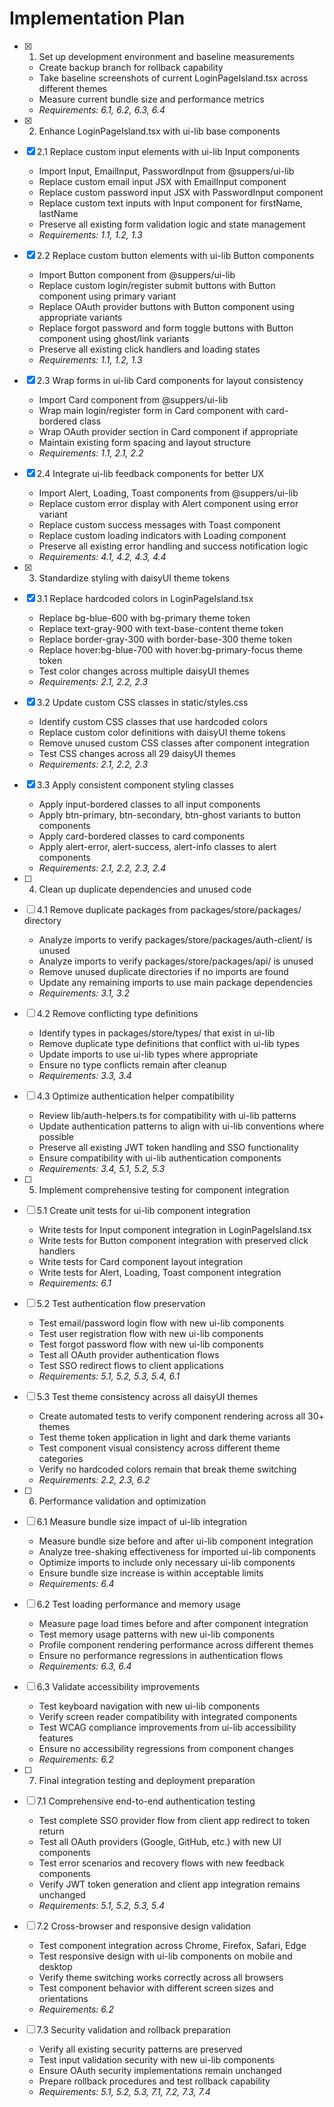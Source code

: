 # Implementation Plan

- [x] 1. Set up development environment and baseline measurements
  - Create backup branch for rollback capability
  - Take baseline screenshots of current LoginPageIsland.tsx across different themes
  - Measure current bundle size and performance metrics
  - _Requirements: 6.1, 6.2, 6.3, 6.4_

- [x] 2. Enhance LoginPageIsland.tsx with ui-lib base components
- [x] 2.1 Replace custom input elements with ui-lib Input components
  - Import Input, EmailInput, PasswordInput from @suppers/ui-lib
  - Replace custom email input JSX with EmailInput component
  - Replace custom password input JSX with PasswordInput component
  - Replace custom text inputs with Input component for firstName, lastName
  - Preserve all existing form validation logic and state management
  - _Requirements: 1.1, 1.2, 1.3_

- [x] 2.2 Replace custom button elements with ui-lib Button components
  - Import Button component from @suppers/ui-lib
  - Replace custom login/register submit buttons with Button component using primary variant
  - Replace OAuth provider buttons with Button component using appropriate variants
  - Replace forgot password and form toggle buttons with Button component using ghost/link variants
  - Preserve all existing click handlers and loading states
  - _Requirements: 1.1, 1.2, 1.3_

- [x] 2.3 Wrap forms in ui-lib Card components for layout consistency
  - Import Card component from @suppers/ui-lib
  - Wrap main login/register form in Card component with card-bordered class
  - Wrap OAuth provider section in Card component if appropriate
  - Maintain existing form spacing and layout structure
  - _Requirements: 1.1, 2.1, 2.2_

- [x] 2.4 Integrate ui-lib feedback components for better UX
  - Import Alert, Loading, Toast components from @suppers/ui-lib
  - Replace custom error display with Alert component using error variant
  - Replace custom success messages with Toast component
  - Replace custom loading indicators with Loading component
  - Preserve all existing error handling and success notification logic
  - _Requirements: 4.1, 4.2, 4.3, 4.4_

- [x] 3. Standardize styling with daisyUI theme tokens
- [x] 3.1 Replace hardcoded colors in LoginPageIsland.tsx
  - Replace bg-blue-600 with bg-primary theme token
  - Replace text-gray-900 with text-base-content theme token
  - Replace border-gray-300 with border-base-300 theme token
  - Replace hover:bg-blue-700 with hover:bg-primary-focus theme token
  - Test color changes across multiple daisyUI themes
  - _Requirements: 2.1, 2.2, 2.3_

- [x] 3.2 Update custom CSS classes in static/styles.css
  - Identify custom CSS classes that use hardcoded colors
  - Replace custom color definitions with daisyUI theme tokens
  - Remove unused custom CSS classes after component integration
  - Test CSS changes across all 29 daisyUI themes
  - _Requirements: 2.1, 2.2, 2.3_

- [x] 3.3 Apply consistent component styling classes
  - Apply input-bordered classes to all input components
  - Apply btn-primary, btn-secondary, btn-ghost variants to button components
  - Apply card-bordered classes to card components
  - Apply alert-error, alert-success, alert-info classes to alert components
  - _Requirements: 2.1, 2.2, 2.3, 2.4_

- [ ] 4. Clean up duplicate dependencies and unused code
- [ ] 4.1 Remove duplicate packages from packages/store/packages/ directory
  - Analyze imports to verify packages/store/packages/auth-client/ is unused
  - Analyze imports to verify packages/store/packages/api/ is unused
  - Remove unused duplicate directories if no imports are found
  - Update any remaining imports to use main package dependencies
  - _Requirements: 3.1, 3.2_

- [ ] 4.2 Remove conflicting type definitions
  - Identify types in packages/store/types/ that exist in ui-lib
  - Remove duplicate type definitions that conflict with ui-lib types
  - Update imports to use ui-lib types where appropriate
  - Ensure no type conflicts remain after cleanup
  - _Requirements: 3.3, 3.4_

- [ ] 4.3 Optimize authentication helper compatibility
  - Review lib/auth-helpers.ts for compatibility with ui-lib patterns
  - Update authentication patterns to align with ui-lib conventions where possible
  - Preserve all existing JWT token handling and SSO functionality
  - Ensure compatibility with ui-lib authentication components
  - _Requirements: 3.4, 5.1, 5.2, 5.3_

- [ ] 5. Implement comprehensive testing for component integration
- [ ] 5.1 Create unit tests for ui-lib component integration
  - Write tests for Input component integration in LoginPageIsland.tsx
  - Write tests for Button component integration with preserved click handlers
  - Write tests for Card component layout integration
  - Write tests for Alert, Loading, Toast component integration
  - _Requirements: 6.1_

- [ ] 5.2 Test authentication flow preservation
  - Test email/password login flow with new ui-lib components
  - Test user registration flow with new ui-lib components
  - Test forgot password flow with new ui-lib components
  - Test all OAuth provider authentication flows
  - Test SSO redirect flows to client applications
  - _Requirements: 5.1, 5.2, 5.3, 5.4, 6.1_

- [ ] 5.3 Test theme consistency across all daisyUI themes
  - Create automated tests to verify component rendering across all 30+ themes
  - Test theme token application in light and dark theme variants
  - Test component visual consistency across different theme categories
  - Verify no hardcoded colors remain that break theme switching
  - _Requirements: 2.2, 2.3, 6.2_

- [ ] 6. Performance validation and optimization
- [ ] 6.1 Measure bundle size impact of ui-lib integration
  - Measure bundle size before and after ui-lib component integration
  - Analyze tree-shaking effectiveness for imported ui-lib components
  - Optimize imports to include only necessary ui-lib components
  - Ensure bundle size increase is within acceptable limits
  - _Requirements: 6.4_

- [ ] 6.2 Test loading performance and memory usage
  - Measure page load times before and after component integration
  - Test memory usage patterns with new ui-lib components
  - Profile component rendering performance across different themes
  - Ensure no performance regressions in authentication flows
  - _Requirements: 6.3, 6.4_

- [ ] 6.3 Validate accessibility improvements
  - Test keyboard navigation with new ui-lib components
  - Verify screen reader compatibility with integrated components
  - Test WCAG compliance improvements from ui-lib accessibility features
  - Ensure no accessibility regressions from component changes
  - _Requirements: 6.2_

- [ ] 7. Final integration testing and deployment preparation
- [ ] 7.1 Comprehensive end-to-end authentication testing
  - Test complete SSO provider flow from client app redirect to token return
  - Test all OAuth providers (Google, GitHub, etc.) with new UI components
  - Test error scenarios and recovery flows with new feedback components
  - Verify JWT token generation and client app integration remains unchanged
  - _Requirements: 5.1, 5.2, 5.3, 5.4_

- [ ] 7.2 Cross-browser and responsive design validation
  - Test component integration across Chrome, Firefox, Safari, Edge
  - Test responsive design with ui-lib components on mobile and desktop
  - Verify theme switching works correctly across all browsers
  - Test component behavior with different screen sizes and orientations
  - _Requirements: 6.2_

- [ ] 7.3 Security validation and rollback preparation
  - Verify all existing security patterns are preserved
  - Test input validation security with new ui-lib components
  - Ensure OAuth security implementations remain unchanged
  - Prepare rollback procedures and test rollback capability
  - _Requirements: 5.1, 5.2, 5.3, 7.1, 7.2, 7.3, 7.4_